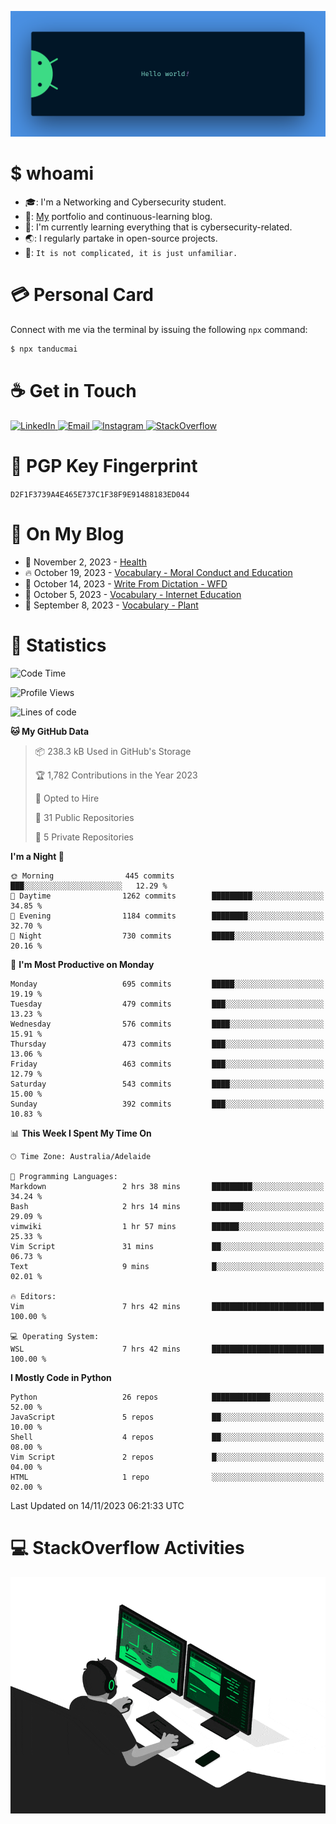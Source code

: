 <p align="center"><img src="assets/banner.png" /></p>

[//]: ![](https://github.com/tanducmai/tanducmai/actions/workflows/waka-stats.yml/badge.svg)
[//]: ![](https://github.com/tanducmai/tanducmai/actions/workflows/latest-blogs.yml/badge.svg)
[//]: ![](https://github.com/tanducmai/tanducmai/actions/workflows/stackoverflow-activities.yml/badge.svg)

# $ whoami

- :mortar_board:: I'm a Networking and Cybersecurity student.
- :telescope:: [My](https://tanducmai.com/) portfolio and continuous-learning blog.
- :seedling:: I'm currently learning everything that is cybersecurity-related.
- :earth_asia:: I regularly partake in open-source projects.
- :speech_balloon:: `It is not complicated, it is just unfamiliar.`

# :credit_card: Personal Card

Connect with me via the terminal by issuing the following `npx` command:

```bash
$ npx tanducmai
```

# :coffee: Get in Touch

<a target="_blank" href="https://www.linkedin.com/in/tanducmai/">
  <img alt="LinkedIn" src="https://img.shields.io/badge/LinkedIn-0077B5?style=for-the-badge&logo=linkedin&logoColor=white" />
</a>
<a target="_blank" href="mailto:henryfromvietnam@gmail.com">
  <img alt="Email" src="https://img.shields.io/badge/Gmail-D14836?style=for-the-badge&logo=gmail&logoColor=white" />
</a>
<a target="_blank" href="https://www.instagram.com/henry.maii/">
  <img alt="Instagram" src="https://img.shields.io/badge/Instagram-E4405F?style=for-the-badge&logo=instagram&logoColor=white" />
</a>
<a target="_blank" href="https://stackoverflow.com/users/16999206/tanducmai">
  <img alt="StackOverflow" src="https://img.shields.io/static/v1?message=Stackoverflow&logo=stackoverflow&label=&color=FE7A16&logoColor=white&labelColor=&style=for-the-badge" />
</a>

# :closed_lock_with_key: PGP Key Fingerprint

`D2F1F3739A4E465E737C1F38F9E91488183ED044`

# :scroll: On My Blog

<!-- BLOG-POST-LIST:START -->
 - 💯 November 2, 2023 - [Health](https://tanducmai.com/posts/glossaries/vocabulary/veganism/)
 - 🔥 October 19, 2023 - [Vocabulary - Moral Conduct and Education](https://tanducmai.com/posts/glossaries/vocabulary/moral-conduct-education/)
 - 💫 October 14, 2023 - [Write From Dictation - WFD](https://tanducmai.com/posts/glossaries/pte/wfd/)
 - 🚀 October 5, 2023 - [Vocabulary - Internet Education](https://tanducmai.com/posts/glossaries/vocabulary/internet-education/)
 - 🌮 September 8, 2023 - [Vocabulary - Plant](https://tanducmai.com/posts/glossaries/vocabulary/plant/)<!-- BLOG-POST-LIST:END -->

# :1234: Statistics

<!--START_SECTION:waka-->
![Code Time](http://img.shields.io/badge/Code%20Time-154%20hrs%2054%20mins-blue)

![Profile Views](http://img.shields.io/badge/Profile%20Views-3-blue)

![Lines of code](https://img.shields.io/badge/From%20Hello%20World%20I%27ve%20Written-9.1%20million%20lines%20of%20code-blue)

**🐱 My GitHub Data** 

> 📦 238.3 kB Used in GitHub's Storage 
 > 
> 🏆 1,782 Contributions in the Year 2023
 > 
> 💼 Opted to Hire
 > 
> 📜 31 Public Repositories 
 > 
> 🔑 5 Private Repositories 
 > 
**I'm a Night 🦉** 

```text
🌞 Morning                445 commits         ███░░░░░░░░░░░░░░░░░░░░░░   12.29 % 
🌆 Daytime                1262 commits        █████████░░░░░░░░░░░░░░░░   34.85 % 
🌃 Evening                1184 commits        ████████░░░░░░░░░░░░░░░░░   32.70 % 
🌙 Night                  730 commits         █████░░░░░░░░░░░░░░░░░░░░   20.16 % 
```
📅 **I'm Most Productive on Monday** 

```text
Monday                   695 commits         █████░░░░░░░░░░░░░░░░░░░░   19.19 % 
Tuesday                  479 commits         ███░░░░░░░░░░░░░░░░░░░░░░   13.23 % 
Wednesday                576 commits         ████░░░░░░░░░░░░░░░░░░░░░   15.91 % 
Thursday                 473 commits         ███░░░░░░░░░░░░░░░░░░░░░░   13.06 % 
Friday                   463 commits         ███░░░░░░░░░░░░░░░░░░░░░░   12.79 % 
Saturday                 543 commits         ████░░░░░░░░░░░░░░░░░░░░░   15.00 % 
Sunday                   392 commits         ███░░░░░░░░░░░░░░░░░░░░░░   10.83 % 
```


📊 **This Week I Spent My Time On** 

```text
🕑︎ Time Zone: Australia/Adelaide

💬 Programming Languages: 
Markdown                 2 hrs 38 mins       █████████░░░░░░░░░░░░░░░░   34.24 % 
Bash                     2 hrs 14 mins       ███████░░░░░░░░░░░░░░░░░░   29.09 % 
vimwiki                  1 hr 57 mins        ██████░░░░░░░░░░░░░░░░░░░   25.33 % 
Vim Script               31 mins             ██░░░░░░░░░░░░░░░░░░░░░░░   06.73 % 
Text                     9 mins              █░░░░░░░░░░░░░░░░░░░░░░░░   02.01 % 

🔥 Editors: 
Vim                      7 hrs 42 mins       █████████████████████████   100.00 % 

💻 Operating System: 
WSL                      7 hrs 42 mins       █████████████████████████   100.00 % 
```

**I Mostly Code in Python** 

```text
Python                   26 repos            █████████████░░░░░░░░░░░░   52.00 % 
JavaScript               5 repos             ██░░░░░░░░░░░░░░░░░░░░░░░   10.00 % 
Shell                    4 repos             ██░░░░░░░░░░░░░░░░░░░░░░░   08.00 % 
Vim Script               2 repos             █░░░░░░░░░░░░░░░░░░░░░░░░   04.00 % 
HTML                     1 repo              ░░░░░░░░░░░░░░░░░░░░░░░░░   02.00 % 
```




 Last Updated on 14/11/2023 06:21:33 UTC
<!--END_SECTION:waka-->

# :computer: StackOverflow Activities

<!-- STACKOVERFLOW:START -->
<!-- STACKOVERFLOW:END -->

<p align="center"><img src="assets/developer.gif" /></p>
